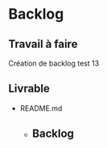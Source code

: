 # Backlog 
   
## Travail à faire 
    
Création de backlog test 13

## Livrable 
 
- README.md
  - ## Backlog